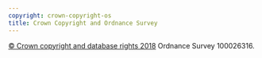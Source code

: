 ```yaml
---
copyright: crown-copyright-os
title: Crown Copyright and Ordnance Survey
---
```

[© Crown copyright and database rights 2018](https://www.nationalarchives.gov.uk/information-management/re-using-public-sector-information/uk-government-licensing-framework/crown-copyright/) Ordnance Survey 100026316.
